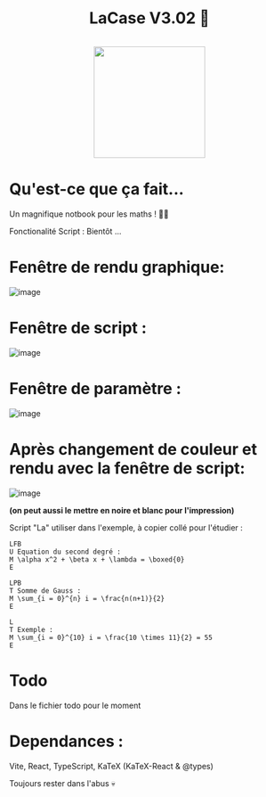 <h1 align=center>
  LaCase V3.02 📓
  <br><br>
  <img src="https://github.com/user-attachments/assets/e4d92227-b1f1-4dfd-ab49-6009baf79ca3" width=200><img/>
<h1/>

# Qu'est-ce que ça fait...

Un magnifique notbook pour les maths ! 🔢✨


Fonctionalité Script :
Bientôt ...

# Fenêtre de rendu graphique:
![image](https://github.com/user-attachments/assets/24272e86-8b67-4ff9-8da3-28dda52ce11d)

# Fenêtre de script :
![image](https://github.com/user-attachments/assets/a2645d9e-7f28-4284-9bfe-4bdaa344f19b)

# Fenêtre de paramètre :
![image](https://github.com/user-attachments/assets/903ad01e-c577-4c74-94a9-530a0917b891)

# Après changement de couleur et rendu avec la fenêtre de script:
![image](https://github.com/user-attachments/assets/b3a6dfc2-aa96-401b-868b-75175a98640b)

**(on peut aussi le mettre en noire et blanc pour l'impression)**

Script "La" utiliser dans l'exemple, à copier collé pour l'étudier :
```La
LFB
U Equation du second degré :
M \alpha x^2 + \beta x + \lambda = \boxed{0}
E

LPB
T Somme de Gauss :
M \sum_{i = 0}^{n} i = \frac{n(n+1)}{2}
E

L
T Exemple :
M \sum_{i = 0}^{10} i = \frac{10 \times 11}{2} = 55
E
```


# Todo 
Dans le fichier todo pour le moment

# Dependances :
Vite, React, TypeScript, KaTeX (KaTeX-React & @types)


Toujours rester dans l'abus 💀
